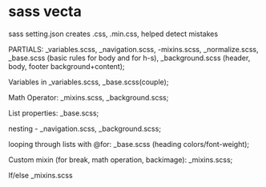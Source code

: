 # sass vecta
sass
setting.json creates .css, .min.css, helped detect mistakes


PARTIALS: _variables.scss, _navigation.scss, -mixins.scss, _normalize.scss, _base.scss (basic rules for body and for h-s),
_background.scss (header, body, footer background+content);


Variables in   _variables.scss, _base.scss(couple);


Math Operator:       _mixins.scss, _background.scss;


List properties:     _base.scss;


nesting - _navigation.scss, _background.scss;


looping through lists with @for: _base.scss (heading colors/font-weight);


Custom mixin (for break, math operation, backimage): _mixins.scss;


If/else             _mixins.scss
